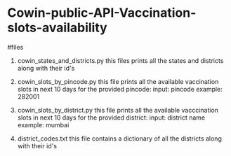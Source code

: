 # Cowin-public-API-Vaccination-slots-availability

#files

1. cowin_states_and_districts.py
  this files prints all the states and districts along with their id's
 
2. cowin_slots_by_pincode.py
  this file prints all the available vaccination slots in next 10 days for the provided pincode:
  input: pincode
  example: 282001 
 
3. cowin_slots_by_district.py
  this file prints all the available vacccination slots in next 10 days for the provided district:
  input: district name
  example: mumbai
 
4. district_codes.txt
  this file contains a dictionary of all the districts along with their id's
